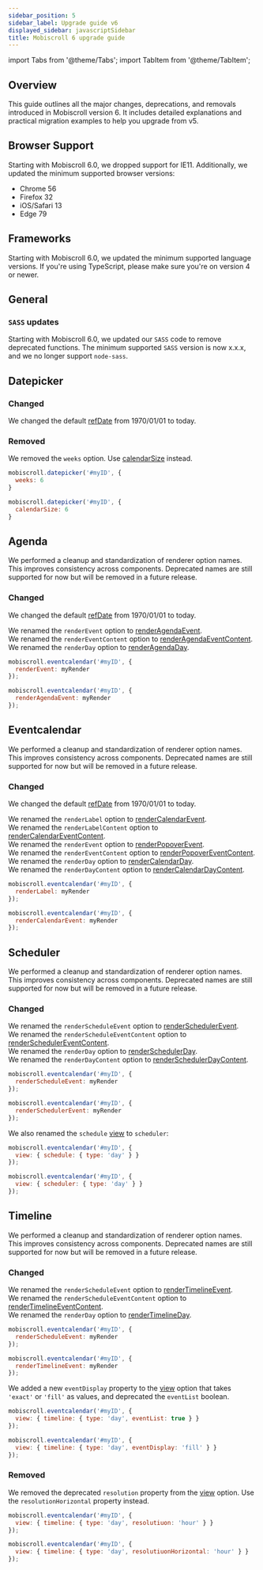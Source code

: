 ```yaml
---
sidebar_position: 5
sidebar_label: Upgrade guide v6
displayed_sidebar: javascriptSidebar
title: Mobiscroll 6 upgrade guide
---
```


import Tabs from '@theme/Tabs';
import TabItem from '@theme/TabItem';

## Overview

This guide outlines all the major changes, deprecations, and removals introduced in Mobiscroll version 6. It includes detailed explanations and practical migration examples to help you upgrade from v5.

## Browser Support

Starting with Mobiscroll 6.0, we dropped support for IE11. Additionally, we updated the minimum supported browser versions:

* Chrome 56
* Firefox 32
* iOS/Safari 13
* Edge 79

## Frameworks

Starting with Mobiscroll 6.0, we updated the minimum supported language versions. If you're using TypeScript, please make sure you're on version 4 or newer.

## General

### `SASS` updates

Starting with Mobiscroll 6.0, we updated our `SASS` code to remove deprecated functions. The minimum supported `SASS` version is now x.x.x, and we no longer support `node-sass`.

## Datepicker

### Changed

We changed the default [refDate](/javascript/datepicker/api#opt-refDate) from 1970/01/01 to today.

### Removed

We removed the `weeks` option. Use [calendarSize](/javascript/datepicker/api#opt-calendarSize) instead.

<Tabs>
  <TabItem value="old" label="Old code" default>

```jsx
mobiscroll.datepicker('#myID', {
  weeks: 6
}
```

  </TabItem>
  <TabItem value="new" label="New code">

```jsx
mobiscroll.datepicker('#myID', {
  calendarSize: 6
}
```

  </TabItem>
</Tabs>

## Agenda

We performed a cleanup and standardization of renderer option names. This improves consistency across components. Deprecated names are still supported for now but will be removed in a future release.

### Changed

We changed the default [refDate](/javascript/eventcalendar/api#opt-refDate) from 1970/01/01 to today.

We renamed the `renderEvent` option to [renderAgendaEvent](/javascript/eventcalendar/api#renderer-renderAgendaEvent).   
We renamed the `renderEventContent` option to [renderAgendaEventContent](/javascript/eventcalendar/api#renderer-renderAgendaEventContent).  
We renamed the `renderDay` option to [renderAgendaDay](/javascript/eventcalendar/api#renderer-renderAgendaDay).  

<Tabs>
  <TabItem value="old" label="Old code" default>

```jsx
mobiscroll.eventcalendar('#myID', {
  renderEvent: myRender
});
```

  </TabItem>
  <TabItem value="new" label="New code">

```jsx
mobiscroll.eventcalendar('#myID', {
  renderAgendaEvent: myRender
});
```

  </TabItem>
</Tabs>


## Eventcalendar

We performed a cleanup and standardization of renderer option names. This improves consistency across components. Deprecated names are still supported for now but will be removed in a future release.

### Changed

We changed the default [refDate](/javascript/eventcalendar/api#opt-refDate) from 1970/01/01 to today.

We renamed the `renderLabel` option to [renderCalendarEvent](/javascript/eventcalendar/api#renderer-renderCalendarEvent).  
We renamed the `renderLabelContent` option to [renderCalendarEventContent](/javascript/eventcalendar/api#renderer-renderCalendarEventContent).  
We renamed the `renderEvent` option to [renderPopoverEvent](/javascript/eventcalendar/api#renderer-renderPopoverEvent).  
We renamed the `renderEventContent` option to [renderPopoverEventContent](/javascript/eventcalendar/api#renderer-renderPopoverEventContent).  
We renamed the `renderDay` option to [renderCalendarDay](/javascript/eventcalendar/api#renderer-renderCalendarDay).  
We renamed the `renderDayContent` option to [renderCalendarDayContent](/javascript/eventcalendar/api#renderer-renderCalendarDayContent).


<Tabs>
  <TabItem value="old" label="Old code" default>

```jsx
mobiscroll.eventcalendar('#myID', {
  renderLabel: myRender
});
```

  </TabItem>
  <TabItem value="new" label="New code">

```jsx
mobiscroll.eventcalendar('#myID', {
  renderCalendarEvent: myRender
});
```

  </TabItem>
</Tabs>


## Scheduler

We performed a cleanup and standardization of renderer option names. This improves consistency across components. Deprecated names are still supported for now but will be removed in a future release.

### Changed

We renamed the `renderScheduleEvent` option to [renderSchedulerEvent](/javascript/eventcalendar/api#renderer-renderSchedulerEvent).  
We renamed the `renderScheduleEventContent` option to [renderSchedulerEventContent](/javascript/eventcalendar/api#renderer-renderSchedulerEventContent).  
We renamed the `renderDay` option to [renderSchedulerDay](/javascript/eventcalendar/api#renderer-renderSchedulerDay).  
We renamed the `renderDayContent` option to [renderSchedulerDayContent](/javascript/eventcalendar/api#renderer-renderSchedulerDayContent).  


<Tabs>
  <TabItem value="old" label="Old code" default>

```jsx
mobiscroll.eventcalendar('#myID', {
  renderScheduleEvent: myRender
});
```

  </TabItem>
  <TabItem value="new" label="New code">

```jsx
mobiscroll.eventcalendar('#myID', {
  renderSchedulerEvent: myRender
});
```

  </TabItem>
</Tabs>

We also renamed the `schedule` [view](/javascript/eventcalendar/api#opt-view) to `scheduler`:

<Tabs>
  <TabItem value="old" label="Old code" default>

```jsx
mobiscroll.eventcalendar('#myID', {
  view: { schedule: { type: 'day' } }
});
```

  </TabItem>
  <TabItem value="new" label="New code">

```jsx
mobiscroll.eventcalendar('#myID', {
  view: { scheduler: { type: 'day' } }
});
```

  </TabItem>
</Tabs>

## Timeline

We performed a cleanup and standardization of renderer option names. This improves consistency across components. Deprecated names are still supported for now but will be removed in a future release.

### Changed

We renamed the `renderScheduleEvent` option to [renderTimelineEvent](/javascript/eventcalendar/api#renderer-renderTimelineEvent).  
We renamed the `renderScheduleEventContent` option to [renderTimelineEventContent](/javascript/eventcalendar/api#renderer-renderTimelineEventContent).  
We renamed the `renderDay` option to [renderTimelineDay](/javascript/eventcalendar/api#renderer-renderTimelineDay).  

<Tabs>
  <TabItem value="old" label="Old code" default>

```jsx
mobiscroll.eventcalendar('#myID', {
  renderScheduleEvent: myRender
});
```
  </TabItem>
  <TabItem value="new" label="New code">

```jsx
mobiscroll.eventcalendar('#myID', {
  renderTimelineEvent: myRender
});
```

  </TabItem>
</Tabs>

We added a new `eventDisplay` property to the [view](/javascript/eventcalendar/api#opt-view) option that takes `'exact'` or `'fill'` as values, and deprecated the `eventList` boolean.

<Tabs>
  <TabItem value="old" label="Old code" default>

```jsx
mobiscroll.eventcalendar('#myID', {
  view: { timeline: { type: 'day', eventList: true } }
});
```
  </TabItem>
  <TabItem value="new" label="New code">

```jsx
mobiscroll.eventcalendar('#myID', {
  view: { timeline: { type: 'day', eventDisplay: 'fill' } }
});
```

  </TabItem>
</Tabs>

### Removed

We removed the deprecated `resolution` property from the [view](/javascript/eventcalendar/api#opt-view) option. Use the `resolutionHorizontal` property instead.

<Tabs>
  <TabItem value="old" label="Old code" default>

```jsx
mobiscroll.eventcalendar('#myID', {
  view: { timeline: { type: 'day', resolutiuon: 'hour' } }
});
```
  </TabItem>
  <TabItem value="new" label="New code">

```jsx
mobiscroll.eventcalendar('#myID', {
  view: { timeline: { type: 'day', resolutiuonHorizontal: 'hour' } }
});
```

  </TabItem>
</Tabs>
